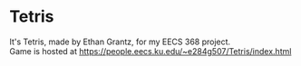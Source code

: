 # Tetris  
It's Tetris, made by Ethan Grantz, for my EECS 368 project.  
Game is hosted at https://people.eecs.ku.edu/~e284g507/Tetris/index.html  
